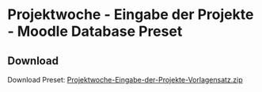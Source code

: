 # Projektwoche - Eingabe der Projekte - Moodle Database Preset

## Download

Download Preset: [Projektwoche-Eingabe-der-Projekte-Vorlagensatz.zip](https://github.com/margomius/moodle-datenbanken-vorlagen/raw/main/Projektwoche-Eingabe-der-Projekte/Projektwoche-Eingabe-der-Projekte-Vorlagensatz.zip)
